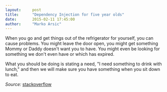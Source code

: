 ```yaml
---
layout:     post
title:      "Dependency Injection for five year olds"
date:       2015-02-11 17:45:00
author:     "Marko Arsic"
---
```


When you go and get things out of the refrigerator for yourself, you can cause problems. You might leave the door open, you might get something Mommy or Daddy doesn't want you to have. You might even be looking for something we don't even have or which has expired.

What you should be doing is stating a need, "I need something to drink with lunch," and then we will make sure you have something when you sit down to eat.

_Source:_ [stackoverflow](http://stackoverflow.com/questions/1638919/how-to-explain-dependency-injection-to-a-5-year-old)

